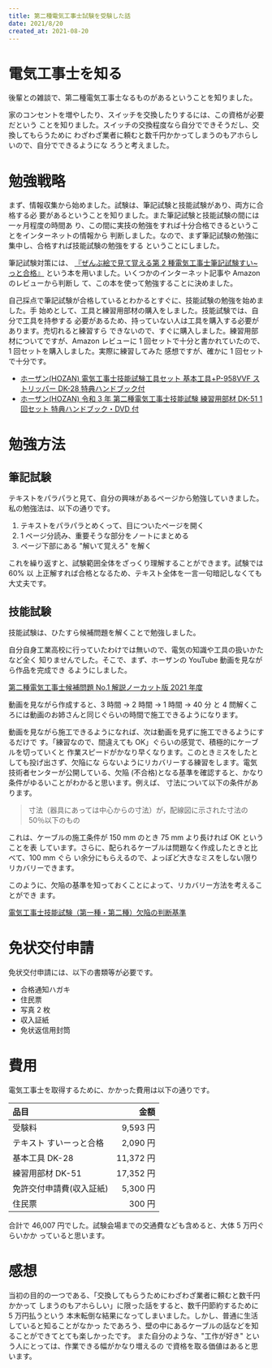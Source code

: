 ```yaml
---
title: 第二種電気工事士試験を受験した話
date: 2021/8/20
created_at: 2021-08-20
---
```


# 電気工事士を知る

後輩との雑談で、第二種電気工事士なるものがあるということを知りました。

家のコンセントを増やしたり、スイッチを交換したりするには、この資格が必要だという
ことを知りました。スイッチの交換程度なら自分でできそうだし、交換してもらうために
わざわざ業者に頼むと数千円かかってしまうのもアホらしいので、自分でできるようにな
ろうと考えました。

# 勉強戦略

まず、情報収集から始めました。試験は、筆記試験と技能試験があり、両方に合格する必
要があるということを知りました。また筆記試験と技能試験の間には一ヶ月程度の時間あ
り、この間に実技の勉強をすれば十分合格できるということをインターネットの情報から
判断しました。なので、まず筆記試験の勉強に集中し、合格すれば技能試験の勉強をする
ということにしました。

筆記試験対策には、
[『ぜんぶ絵で見て覚える第 2 種電気工事士筆記試験すい~っと合格』](https://www.amazon.co.jp/dp/4907394829/ref=cm_sw_em_r_mt_dp_FFN549QBYAN94XW9PJCA)
という本を用いました。いくつかのインターネット記事や Amazon のレビューから判断し
て、この本を使って勉強することに決めました。

自己採点で筆記試験が合格しているとわかるとすぐに、技能試験の勉強を始めました。手
始めとして、工具と練習用部材の購入をしました。技能試験では、自分で工具を持参する
必要があるため、持っていない人は工具を購入する必要があります。売切れると練習すら
できないので、すぐに購入しました。練習用部材についてですが、Amazon レビューに 1
回セットで十分と書かれていたので、 1 回セットを購入しました。実際に練習してみた
感想ですが、確かに 1 回セットで十分です。

- [ホーザン(HOZAN) 電気工事士技能試験工具セット 基本工具+P-958VVF ストリッパー DK-28 特典ハンドブック付](https://www.amazon.co.jp/dp/B079JFJHSM/ref=cm_sw_em_r_mt_dp_XXVP62V75N13EAKXQMGA)
- [ホーザン(HOZAN) 令和 3 年 第二種電気工事士技能試験 練習用部材 DK-51 1 回セット 特典ハンドブック・DVD 付](https://www.amazon.co.jp/dp/B079JG1MD1/ref=cm_sw_em_r_mt_dp_B7TEQK4DY35ABWT2BHHY)

# 勉強方法

## 筆記試験

テキストをパラパラと見て、自分の興味があるページから勉強していきました。
私の勉強法は、以下の通りです。

1. テキストをパラパラとめくって、目についたページを開く
2. 1 ページ分読み、重要そうな部分をノートにまとめる
3. ページ下部にある "解いて覚えろ" を解く

これを繰り返すと、試験範囲全体をざっくり理解することができます。試験では 60% 以
上正解すれば合格となるため、テキスト全体を一言一句暗記しなくても大丈夫です。

## 技能試験

技能試験は、ひたすら候補問題を解くことで勉強しました。

自分自身工業高校に行っていたわけでは無いので、電気の知識や工具の扱いかたなど全く
知りませんでした。そこで、まず、ホーザンの YouTube 動画を見ながら作品を完成でき
るようにしました。

[第二種電気工事士候補問題 No.1 解説ノーカット版 2021 年度](https://www.youtube.com/watch?v=1W8skmCd9cg)

動画を見ながら作成すると、3 時間 → 2 時間 → 1 時間 → 40 分 と 4 問解くこ
ろには動画のお姉さんと同じぐらいの時間で施工できるようになります。

動画を見ながら施工できるようになれば、次は動画を見ずに施工できるようにするだけで
す。「練習なので、間違えても OK」ぐらいの感覚で、積極的にケーブルを切っていくと
作業スピードがかなり早くなります。このときミスをしたとしても投げ出さず、欠陥にな
らないようにリカバリーする練習をします。電気技術者センターが公開している、欠陥
(不合格)となる基準を確認すると、かなり条件がゆるいことがわかると思います。例えば、
寸法について以下の条件があります。

> 寸法（器具にあっては中心からの寸法）が，配線図に示された寸法の 50％以下のもの

これは、ケーブルの施工条件が 150 mm のとき 75 mm より長ければ OK ということを表
しています。さらに、配られるケーブルは問題なく作成したときと比べて、100 mm ぐら
い余分にもらえるので、よっぽど大きなミスをしない限りリカバリーできます。

このように、欠陥の基準を知っておくことによって、リカバリー方法を考えることができ
ます。

[電気工事士技能試験（第一種・第二種）欠陥の判断基準](https://www.shiken.or.jp/candidate/pdf/handankizyun2017.pdf)

# 免状交付申請

免状交付申請には、以下の書類等が必要です。

- 合格通知ハガキ
- 住民票
- 写真 2 枚
- 収入証紙
- 免状返信用封筒

# 費用

電気工事士を取得するために、かかった費用は以下の通りです。

| 品目                     |      金額 |
| :----------------------- | --------: |
| 受験料                   |  9,593 円 |
| テキスト すいーっと合格  |  2,090 円 |
| 基本工具 DK-28           | 11,372 円 |
| 練習用部材 DK-51         | 17,352 円 |
| 免許交付申請費(収入証紙) |  5,300 円 |
| 住民票                   |    300 円 |

合計で 46,007 円でした。試験会場までの交通費なども含めると、大体 5 万円ぐらいかか
っていると思います。

# 感想

当初の目的の一つである、「交換してもらうためにわざわざ業者に頼むと数千円かかって
しまうのもアホらしい」に限った話をすると、数千円節約するために 5 万円払うという
本末転倒な結果になってしまいました。しかし、普通に生活していると知ることがなかっ
たであろう、壁の中にあるケーブルの話などを知ることができてとても楽しかったです。
また自分のような、"工作が好き" という人にとっては、作業できる幅がかなり増えるの
で資格を取る価値はあると思います。
